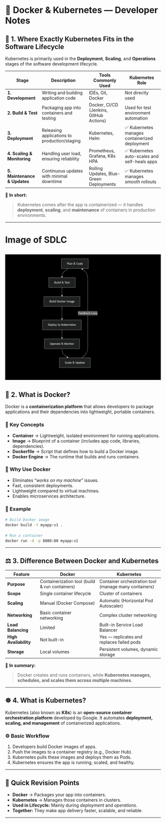 # 🧭 Docker & Kubernetes — Developer Notes

## 📘 1. Where Exactly Kubernetes Fits in the Software Lifecycle

Kubernetes is primarily used in the **Deployment**, **Scaling**, and **Operations** stages of the software development lifecycle.

| Stage                        | Description                                  | Tools Commonly Used                     | Kubernetes Role                               |
| ---------------------------- | -------------------------------------------- | --------------------------------------- | --------------------------------------------- |
| **1. Development**           | Writing and building application code        | IDEs, Git, Docker                       | Not directly used                             |
| **2. Build & Test**          | Packaging app into containers and testing    | Docker, CI/CD (Jenkins, GitHub Actions) | Used for test environment automation          |
| **3. Deployment**            | Releasing applications to production/staging | Kubernetes, Helm                        | ✅ Kubernetes manages containerized deployment |
| **4. Scaling & Monitoring**  | Handling user load, ensuring reliability     | Prometheus, Grafana, K8s HPA            | ✅ Kubernetes auto-scales and self-heals apps  |
| **5. Maintenance & Updates** | Continuous updates with minimal downtime     | Rolling Updates, Blue-Green Deployments | ✅ Kubernetes manages smooth rollouts          |

🔹 **In short:**

> Kubernetes comes after the app is containerized — it handles **deployment**, **scaling**, and **maintenance** of containers in production environments.


-----
# Image of SDLC

![image](/assets/kubernetes.png)
---

## 🐳 2. What is Docker?

Docker is a **containerization platform** that allows developers to package applications and their dependencies into lightweight, portable containers.

### 🧩 Key Concepts

* **Container** → Lightweight, isolated environment for running applications.
* **Image** → Blueprint of a container (includes app code, libraries, dependencies).
* **Dockerfile** → Script that defines how to build a Docker image.
* **Docker Engine** → The runtime that builds and runs containers.

### 🧠 Why Use Docker

* Eliminates “*works on my machine*” issues.
* Fast, consistent deployments.
* Lightweight compared to virtual machines.
* Enables microservices architecture.

### 🧱 Example

```bash
# Build Docker image
docker build -t myapp:v1 .

# Run a container
docker run -d -p 8080:80 myapp:v1
```

---

## ⚖️ 3. Difference Between Docker and Kubernetes

| Feature               | Docker                                         | Kubernetes                                            |
| --------------------- | ---------------------------------------------- | ----------------------------------------------------- |
| **Purpose**           | Containerization tool (build & run containers) | Container orchestration tool (manage many containers) |
| **Scope**             | Single container lifecycle                     | Cluster of containers                                 |
| **Scaling**           | Manual (Docker Compose)                        | Automatic (Horizontal Pod Autoscaler)                 |
| **Networking**        | Basic container networking                     | Complex cluster networking                            |
| **Load Balancing**    | Limited                                        | Built-in Service Load Balancer                        |
| **High Availability** | Not built-in                                   | Yes — replicates and replaces failed pods             |
| **Storage**           | Local volumes                                  | Persistent volumes, dynamic storage                   |

🔹 **In summary:**

> Docker creates and runs containers, while **Kubernetes manages, schedules, and scales them across multiple machines**.

---

## ☸️ 4. What is Kubernetes?

Kubernetes (also known as **K8s**) is an **open-source container orchestration platform** developed by Google.
It automates **deployment, scaling, and management** of containerized applications.

### ⚙️ Basic Workflow

1. Developers build Docker images of apps.
2. Push the images to a container registry (e.g., Docker Hub).
3. Kubernetes pulls these images and deploys them as Pods.
4. Kubernetes ensures the app is running, scaled, and healthy.


---

## 🧠 Quick Revision Points

* **Docker** → Packages your app into containers.
* **Kubernetes** → Manages those containers in clusters.
* **Used in Lifecycle:** Mainly during *deployment* and *operations*.
* **Together:** They make app delivery faster, scalable, and reliable.

---

